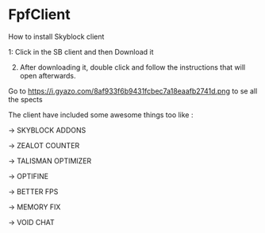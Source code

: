 # FpfClient
How to install Skyblock client

1: Click in the SB client and then Download it 

2. After downloading it, double click and follow the instructions that will open afterwards.

Go to https://i.gyazo.com/8af933f6b9431fcbec7a18eaafb2741d.png to se all the spects

The client have included some awesome things too like :

-> SKYBLOCK ADDONS

-> ZEALOT COUNTER

-> TALISMAN OPTIMIZER

-> OPTIFINE

-> BETTER FPS

-> MEMORY FIX

-> VOID CHAT
